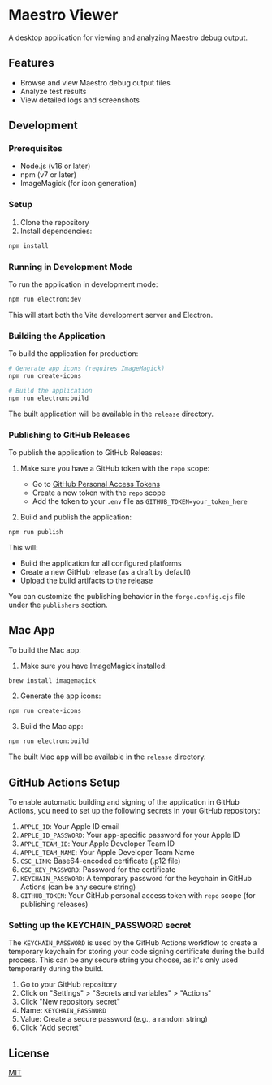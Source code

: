 # Maestro Viewer

A desktop application for viewing and analyzing Maestro debug output.

## Features

- Browse and view Maestro debug output files
- Analyze test results
- View detailed logs and screenshots

## Development

### Prerequisites

- Node.js (v16 or later)
- npm (v7 or later)
- ImageMagick (for icon generation)

### Setup

1. Clone the repository
2. Install dependencies:

```bash
npm install
```

### Running in Development Mode

To run the application in development mode:

```bash
npm run electron:dev
```

This will start both the Vite development server and Electron.

### Building the Application

To build the application for production:

```bash
# Generate app icons (requires ImageMagick)
npm run create-icons

# Build the application
npm run electron:build
```

The built application will be available in the `release` directory.

### Publishing to GitHub Releases

To publish the application to GitHub Releases:

1. Make sure you have a GitHub token with the `repo` scope:

   - Go to [GitHub Personal Access Tokens](https://github.com/settings/tokens)
   - Create a new token with the `repo` scope
   - Add the token to your `.env` file as `GITHUB_TOKEN=your_token_here`

2. Build and publish the application:

```bash
npm run publish
```

This will:

- Build the application for all configured platforms
- Create a new GitHub release (as a draft by default)
- Upload the build artifacts to the release

You can customize the publishing behavior in the `forge.config.cjs` file under the `publishers` section.

## Mac App

To build the Mac app:

1. Make sure you have ImageMagick installed:

```bash
brew install imagemagick
```

2. Generate the app icons:

```bash
npm run create-icons
```

3. Build the Mac app:

```bash
npm run electron:build
```

The built Mac app will be available in the `release` directory.

## GitHub Actions Setup

To enable automatic building and signing of the application in GitHub Actions, you need to set up the following secrets in your GitHub repository:

1. `APPLE_ID`: Your Apple ID email
2. `APPLE_ID_PASSWORD`: Your app-specific password for your Apple ID
3. `APPLE_TEAM_ID`: Your Apple Developer Team ID
4. `APPLE_TEAM_NAME`: Your Apple Developer Team Name
5. `CSC_LINK`: Base64-encoded certificate (.p12 file)
6. `CSC_KEY_PASSWORD`: Password for the certificate
7. `KEYCHAIN_PASSWORD`: A temporary password for the keychain in GitHub Actions (can be any secure string)
8. `GITHUB_TOKEN`: Your GitHub personal access token with `repo` scope (for publishing releases)

### Setting up the KEYCHAIN_PASSWORD secret

The `KEYCHAIN_PASSWORD` is used by the GitHub Actions workflow to create a temporary keychain for storing your code signing certificate during the build process. This can be any secure string you choose, as it's only used temporarily during the build.

1. Go to your GitHub repository
2. Click on "Settings" > "Secrets and variables" > "Actions"
3. Click "New repository secret"
4. Name: `KEYCHAIN_PASSWORD`
5. Value: Create a secure password (e.g., a random string)
6. Click "Add secret"

## License

[MIT](LICENSE)
